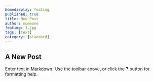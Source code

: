 ```yaml
---
homedisplay: featimg
published: true
title: New Post
author: someone
featimg: 1.jpg
tags: [text]
category: [standard]
---
```

## A New Post

Enter text in [Markdown](http://daringfireball.net/projects/markdown/). Use the toolbar above, or click the **?** button for formatting help.
